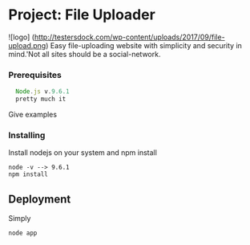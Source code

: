 # Project: File Uploader 
![logo] (http://testersdock.com/wp-content/uploads/2017/09/file-upload.png)
Easy file-uploading website with simplicity and security in mind.'Not all sites should be a social-network.

### Prerequisites

```javascript
  Node.js v.9.6.1
  pretty much it 
```
Give examples

### Installing

Install nodejs on your system and npm install

```
node -v --> 9.6.1
npm install
```
## Deployment
Simply
```
node app
```
